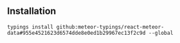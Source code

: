 ## Installation

`typings install github:meteor-typings/react-meteor-data#955e4521623d6574dde8e0ed1b29967ec13f2c9d --global`
